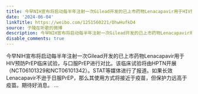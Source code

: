 ```yaml
---
title: 今早NIH宣布将启动每半年注射一次Gilead开发的已上市药物Lenacapavir用于HIV预防PrEP临床试验，与口服PrEP进行对比。该临床试验将由HPTN开展（NCT06101329和NCT0...
date: '2024-06-04'
linkTitle: https://weibo.com/1251560221/OhwHufkD4
source: 子陵在听歌的微博
description: 今早NIH宣布将启动每半年注射一次Gilead开发的已上市药物Lenacapavir用于HIV预防PrEP临床试验，与口服PrEP进行对比。该临床试验将由HPTN开展（NCT06101329和NCT06101342）。STAT等媒体进行了报道。如果长效Lenacapavir不逊于日服PrEP，那么其使用方式将接近于疫苗，但保护力远高于疫苗。期待好消息。  ...
disable_comments: true
---
```

今早NIH宣布将启动每半年注射一次Gilead开发的已上市药物Lenacapavir用于HIV预防PrEP临床试验，与口服PrEP进行对比。该临床试验将由HPTN开展（NCT06101329和NCT06101342）。STAT等媒体进行了报道。如果长效Lenacapavir不逊于日服PrEP，那么其使用方式将接近于疫苗，但保护力远高于疫苗。期待好消息。  ...